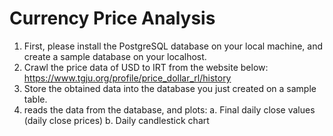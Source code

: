 # Currency Price Analysis
1. First, please install the PostgreSQL database on your local machine, and create a
sample database on your localhost.
2. Crawl the price data of USD to IRT from the website below:
https://www.tgju.org/profile/price_dollar_rl/history
3. Store the obtained data into the database you just created
on a sample table.
4. reads the data from the database, and plots:
a. Final daily close values (daily close prices)
b. Daily candlestick chart
